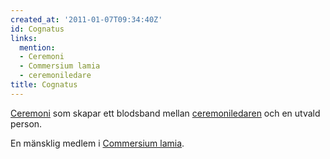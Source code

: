 ```yaml
---
created_at: '2011-01-07T09:34:40Z'
id: Cognatus
links:
  mention:
  - Ceremoni
  - Commersium lamia
  - ceremoniledare
title: Cognatus
---
```


[Ceremoni] som skapar ett blodsband mellan [ceremoniledaren] och en utvald person.

En mänsklig medlem i [Commersium lamia].

  [Ceremoni]: Ceremoni
  [ceremoniledaren]: ceremoniledare
  [Commersium lamia]: Commersium_lamia
